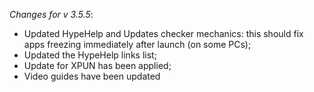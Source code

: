 _Changes for v 3.5.5_:
- Updated HypeHelp and Updates checker mechanics: this should fix apps freezing immediately after launch (on some PCs);
- Updated the HypeHelp links list;
- Update for XPUN has been applied;
- Video guides have been updated

